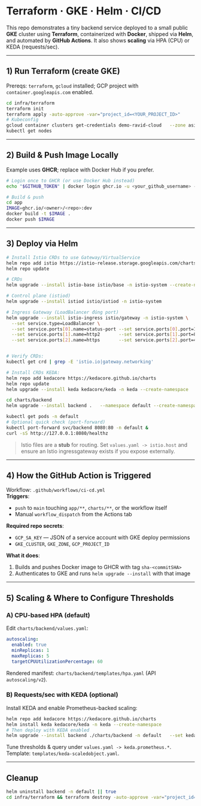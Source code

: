 # Terraform · GKE · Helm · CI/CD

This repo demonstrates a tiny backend service deployed to a small public **GKE** cluster using **Terraform**, containerized with **Docker**, shipped via **Helm**, and automated by **GitHub Actions**. It also shows **scaling** via HPA (CPU) or KEDA (requests/sec).

---

## 1) Run Terraform (create GKE)
Prereqs: `terraform`, `gcloud` installed; GCP project with `container.googleapis.com` enabled.

```bash
cd infra/terraform
terraform init
terraform apply -auto-approve -var="project_id=<YOUR_PROJECT_ID>"
# Kubeconfig
gcloud container clusters get-credentials demo-ravid-cloud   --zone asia-southeast1-a --project <YOUR_PROJECT_ID>
kubectl get nodes
```

---

## 2) Build & Push Image Locally
Example uses **GHCR**; replace with Docker Hub if you prefer.

```bash
# Login once to GHCR (or use Docker Hub instead)
echo "$GITHUB_TOKEN" | docker login ghcr.io -u <your_github_username> --password-stdin

# Build & push
cd app
IMAGE=ghcr.io/<owner>/<repo>:dev
docker build -t $IMAGE .
docker push $IMAGE
```

---

## 3) Deploy via Helm
```bash
# Install Istio CRDs to use Gateway/VirtualService
helm repo add istio https://istio-release.storage.googleapis.com/charts
helm repo update

# CRDs
helm upgrade --install istio-base istio/base -n istio-system --create-namespace

# Control plane (istiod)
helm upgrade --install istiod istio/istiod -n istio-system

# Ingress Gateway (LoadBalancer đúng port)
helm upgrade --install istio-ingress istio/gateway -n istio-system \
  --set service.type=LoadBalancer \
  --set service.ports[0].name=status-port --set service.ports[0].port=15021 --set service.ports[0].targetPort=15021 \
  --set service.ports[1].name=http2       --set service.ports[1].port=80    --set service.ports[1].targetPort=8080  \
  --set service.ports[2].name=https       --set service.ports[2].port=443   --set service.ports[2].targetPort=8443


# Verify CRDs:
kubectl get crd | grep -E 'istio.io|gateway.networking'

# Install CRDs KEDA:
helm repo add kedacore https://kedacore.github.io/charts
helm repo update
helm upgrade --install keda kedacore/keda -n keda --create-namespace
```
```bash
cd charts/backend
helm upgrade --install backend .   --namespace default --create-namespace   --set image.repository=ghcr.io/<owner>/<repo>   --set image.tag=dev

kubectl get pods -n default
# Optional quick check (port-forward)
kubectl port-forward svc/backend 8080:80 -n default &
curl -sS http://127.0.0.1:8080/healthz
```

> Istio files are a **stub** for routing. Set `values.yaml -> istio.host` and ensure an Istio ingressgateway exists if you expose externally.

---

## 4) How the GitHub Action is Triggered
Workflow: `.github/workflows/ci-cd.yml`  
**Triggers**:
- `push` to `main` touching `app/**`, `charts/**`, or the workflow itself
- Manual `workflow_dispatch` from the Actions tab

**Required repo secrets**:
- `GCP_SA_KEY` — JSON of a service account with GKE deploy permissions
- `GKE_CLUSTER`, `GKE_ZONE`, `GCP_PROJECT_ID`

**What it does**:
1) Builds and pushes Docker image to GHCR with tag `sha-<commitSHA>`  
2) Authenticates to GKE and runs `helm upgrade --install` with that image

---

## 5) Scaling & Where to Configure Thresholds
### A) CPU-based HPA (default)
Edit `charts/backend/values.yaml`:
```yaml
autoscaling:
  enabled: true
  minReplicas: 1
  maxReplicas: 5
  targetCPUUtilizationPercentage: 60
```
Rendered manifest: `charts/backend/templates/hpa.yaml` (API `autoscaling/v2`).

### B) Requests/sec with KEDA (optional)
Install KEDA and enable Prometheus-backed scaling:
```bash
helm repo add kedacore https://kedacore.github.io/charts
helm install keda kedacore/keda -n keda --create-namespace
# Then deploy with KEDA enabled
helm upgrade --install backend ./charts/backend -n default   --set keda.enabled=true   --set keda.prometheus.threshold="10"   --set keda.maxReplicas=10
```
Tune thresholds & query under `values.yaml -> keda.prometheus.*`. Template: `templates/keda-scaledobject.yaml`.

---
## Cleanup
```bash
helm uninstall backend -n default || true
cd infra/terraform && terraform destroy -auto-approve -var="project_id=<YOUR_PROJECT_ID>"
```
